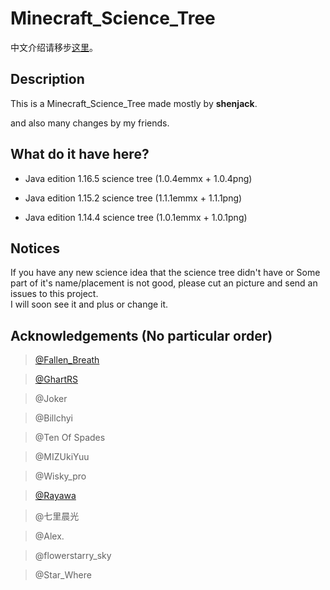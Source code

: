# Minecraft_Science_Tree

中文介绍请移步[这里](https://github.com/shenjackyuanjie/Minecraft_Science_Tree)。

## Description

 This is a Minecraft_Science_Tree made mostly by **shenjack**.

 and also many changes by my friends.
 
## What do it have here?

+ Java edition 1.16.5 science tree (1.0.4emmx + 1.0.4png)

+ Java edition 1.15.2 science tree (1.1.1emmx + 1.1.1png)

+ Java edition 1.14.4 science tree (1.0.1emmx + 1.0.1png)

## Notices

 If you have any new science idea that the science tree didn't have or Some part of it's name/placement is not good, please cut an picture and send an issues to this project.  
 I will soon see it and plus or change it.

## Acknowledgements (No particular order)

> [@Fallen_Breath](https://github.com/Fallen_Breath)

> [@GhartRS](https://github.com/GhastRs)

> @Joker

> @Billchyi  

> @Ten Of Spades  

> @MIZUkiYuu  

> @Wisky_pro  

> [@Rayawa](https://github.com/Rayawa)  

> @七里晨光  

> @Alex. 

> @flowerstarry_sky  

> @Star_Where  
